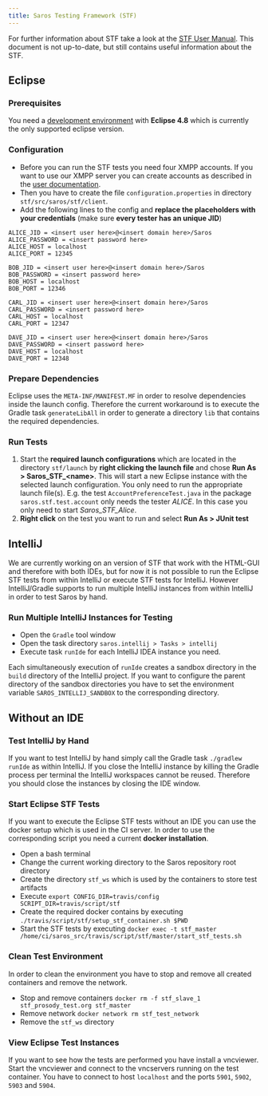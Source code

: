 ```yaml
---
title: Saros Testing Framework (STF)
---
```


For further information about STF take a look at the [STF User Manual](https://saros-build.imp.fu-berlin.de/stf/STF_Manual.pdf).
This document is not up-to-date, but still contains useful information about the STF.

## Eclipse

### Prerequisites

You need a [development environment](development-environment.md) with **Eclipse 4.8** which is currently the only supported eclipse version.

### Configuration

* Before you can run the STF tests you need four XMPP accounts. If you want to use our XMPP server you can create accounts as described in the [user documentation](../documentation/getting-started.html?tab=eclipse).
* Then you have to create the file `configuration.properties` in directory `stf/src/saros/stf/client`.
* Add the following lines to the config and **replace the placeholders with your credentials** (make sure **every tester has an unique JID**)

```properties
ALICE_JID = <insert user here>@<insert domain here>/Saros
ALICE_PASSWORD = <insert password here>
ALICE_HOST = localhost
ALICE_PORT = 12345

BOB_JID = <insert user here>@<insert domain here>/Saros
BOB_PASSWORD = <insert password here>
BOB_HOST = localhost
BOB_PORT = 12346

CARL_JID = <insert user here>@<insert domain here>/Saros
CARL_PASSWORD = <insert password here>
CARL_HOST = localhost
CARL_PORT = 12347

DAVE_JID = <insert user here>@<insert domain here>/Saros
DAVE_PASSWORD = <insert password here>
DAVE_HOST = localhost
DAVE_PORT = 12348
```

### Prepare Dependencies

Eclipse uses the `META-INF/MANIFEST.MF` in order to resolve dependencies inside the launch config.
Therefore the current workaround is to execute the Gradle task `generateLibAll` in order to generate a directory `lib` that contains the required dependencies.

### Run Tests

1.  Start the **required launch configurations** which are located
    in the directory `stf/launch` by **right clicking the
    launch file** and chose **Run As > Saros\_STF\_\<name\>**. This
    will start a new Eclipse instance with the selected launch
    configuration.
    You only need to run the appropriate launch file(s). E.g. the
    test `AccountPreferenceTest.java` in the package
    `saros.stf.test.account` only needs the tester
    *ALICE*. In this case you only need to start *Saros\_STF\_Alice*.
2.  **Right click** on the test you want to run and select **Run As > JUnit test**

## IntelliJ

We are currently working on an version of STF that work with the HTML-GUI and therefore with both IDEs, but for now it is not possible to run the Eclipse STF tests from within IntelliJ or execute STF tests for IntelliJ.
However IntelliJ/Gradle supports to run multiple IntelliJ instances from within IntelliJ in order to test Saros by hand.

### Run Multiple IntelliJ Instances for Testing

* Open the `Gradle` tool window
* Open the task directory `saros.intellij > Tasks > intellij`
* Execute task `runIde` for each IntelliJ IDEA instance you need.

Each simultaneously execution of `runIde` creates a sandbox directory in the `build` directory of the IntelliJ project.
If you want to configure the parent directory of the sandbox directories you have to set the environment variable `SAROS_INTELLIJ_SANDBOX`
to the corresponding directory.

## Without an IDE

### Test IntelliJ by Hand

If you want to test IntelliJ by hand simply call the Gradle task `./gradlew runIde` as within IntelliJ. If you close the IntelliJ instance
by killing the Gradle process per terminal the IntelliJ workspaces cannot be reused. Therefore you should close the instances by closing the IDE window.

### Start Eclipse STF Tests

If you want to execute the Eclipse STF tests without an IDE you can use the docker setup which is used in the CI server.
In order to use the corresponding script you need a current **docker installation**.

* Open a bash terminal
* Change the current working directory to the Saros repository root directory
* Create the directory `stf_ws` which is used by the containers to store test artifacts
* Execute `export CONFIG_DIR=travis/config SCRIPT_DIR=travis/script/stf`
* Create the required docker contains by executing  
  `./travis/script/stf/setup_stf_container.sh $PWD`
* Start the STF tests by executing
  `docker exec -t stf_master /home/ci/saros_src/travis/script/stf/master/start_stf_tests.sh`

### Clean Test Environment

In order to clean the environment you have to stop and remove all created containers and
remove the network.

* Stop and remove containers `docker rm -f stf_slave_1 stf_prosody_test.org stf_master`
* Remove network `docker network rm stf_test_network`
* Remove the `stf_ws` directory

### View Eclipse Test Instances

If you want to see how the tests are performed you have install a vncviewer.
Start the vncviewer and connect to the vncservers running on the test container. You have to connect to host `localhost` and the ports `5901`, `5902`, `5903` and `5904`.
